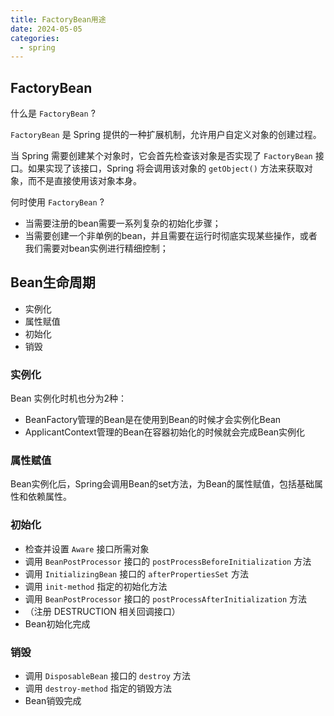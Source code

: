 ```yaml
---
title: FactoryBean用途
date: 2024-05-05
categories:
  - spring
---
```


## FactoryBean

什么是 `FactoryBean` ?

`FactoryBean` 是 Spring 提供的一种扩展机制，允许用户自定义对象的创建过程。

当 Spring 需要创建某个对象时，它会首先检查该对象是否实现了 `FactoryBean` 接口。如果实现了该接口，Spring 将会调用该对象的 `getObject()` 方法来获取对象，而不是直接使用该对象本身。

何时使用 `FactoryBean` ?

- 当需要注册的bean需要一系列复杂的初始化步骤；
- 当需要创建一个非单例的bean，并且需要在运行时彻底实现某些操作，或者我们需要对bean实例进行精细控制；


## Bean生命周期

- 实例化
- 属性赋值
- 初始化
- 销毁

### 实例化

Bean 实例化时机也分为2种：
- BeanFactory管理的Bean是在使用到Bean的时候才会实例化Bean
- ApplicantContext管理的Bean在容器初始化的时候就会完成Bean实例化

### 属性赋值

Bean实例化后，Spring会调用Bean的set方法，为Bean的属性赋值，包括基础属性和依赖属性。

### 初始化

- 检查并设置 `Aware` 接口所需对象
- 调用 `BeanPostProcessor` 接口的 `postProcessBeforeInitialization` 方法
- 调用 `InitializingBean` 接口的 `afterPropertiesSet` 方法
- 调用 `init-method` 指定的初始化方法
- 调用 `BeanPostProcessor` 接口的 `postProcessAfterInitialization` 方法
- （注册 DESTRUCTION 相关回调接口）
- Bean初始化完成

### 销毁

- 调用 `DisposableBean` 接口的 `destroy` 方法
- 调用 `destroy-method` 指定的销毁方法
- Bean销毁完成


